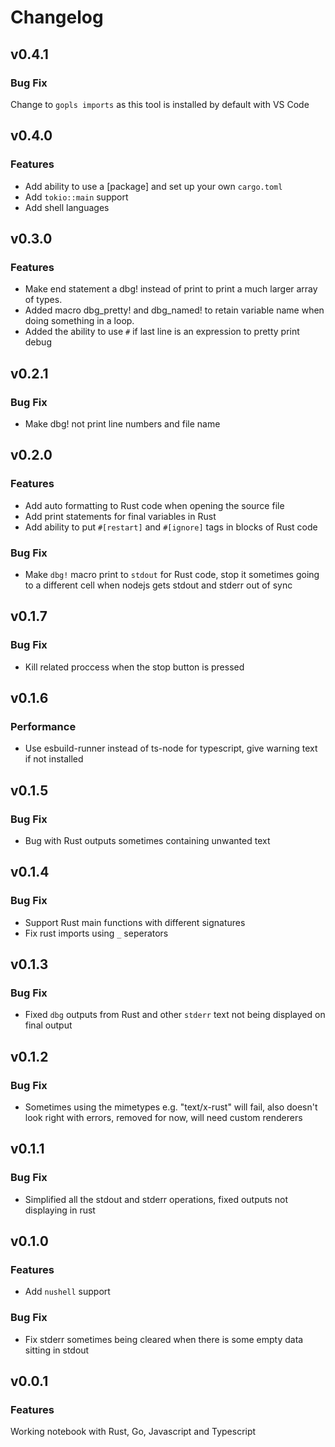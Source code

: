 # Changelog
## v0.4.1
### Bug Fix
Change to `gopls imports` as this tool is installed by default with VS Code

## v0.4.0
### Features
- Add ability to use a [package] and set up your own `cargo.toml`
- Add `tokio::main` support
- Add shell languages

## v0.3.0
### Features
- Make end statement a dbg! instead of print to print a much larger array of types. 
- Added macro dbg_pretty! and dbg_named! to retain variable name when doing something in a loop.
- Added the ability to use `#` if last line is an expression to pretty print debug

## v0.2.1
### Bug Fix
- Make dbg! not print line numbers and file name

## v0.2.0
### Features
- Add auto formatting to Rust code when opening the source file
- Add print statements for final variables in Rust
- Add ability to put `#[restart]` and `#[ignore]` tags in blocks of Rust code

### Bug Fix
- Make `dbg!` macro print to `stdout` for Rust code, stop it sometimes going to a different cell when nodejs gets stdout and stderr out of sync

## v0.1.7
### Bug Fix
- Kill related proccess when the stop button is pressed

## v0.1.6
### Performance
- Use esbuild-runner instead of ts-node for typescript, give warning text if not installed

## v0.1.5
### Bug Fix
- Bug with Rust outputs sometimes containing unwanted text

## v0.1.4
### Bug Fix
- Support Rust main functions with different signatures
- Fix rust imports using `_` seperators

## v0.1.3
### Bug Fix
- Fixed `dbg` outputs from Rust and other `stderr` text not being displayed on final output

## v0.1.2
### Bug Fix
- Sometimes using the mimetypes e.g. "text/x-rust" will fail, also doesn't look right with errors, removed for now, will need custom renderers

## v0.1.1
### Bug Fix
- Simplified all the stdout and stderr operations, fixed outputs not displaying in rust

## v0.1.0
### Features
- Add `nushell` support

### Bug Fix
- Fix stderr sometimes being cleared when there is some empty data sitting in stdout

## v0.0.1
### Features
Working notebook with Rust, Go, Javascript and Typescript
